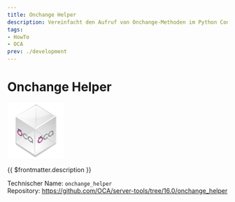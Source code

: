 ```yaml
---
title: Onchange Helper
description: Vereinfacht den Aufruf von Onchange-Methoden im Python Code.
tags:
- HowTo
- OCA
prev: ./development
---
```

# Onchange Helper
![icon_oca_app](assets/icon_oca_app.png)

{{ $frontmatter.description }}

Technischer Name: `onchange_helper`\
Repository: <https://github.com/OCA/server-tools/tree/16.0/onchange_helper>

